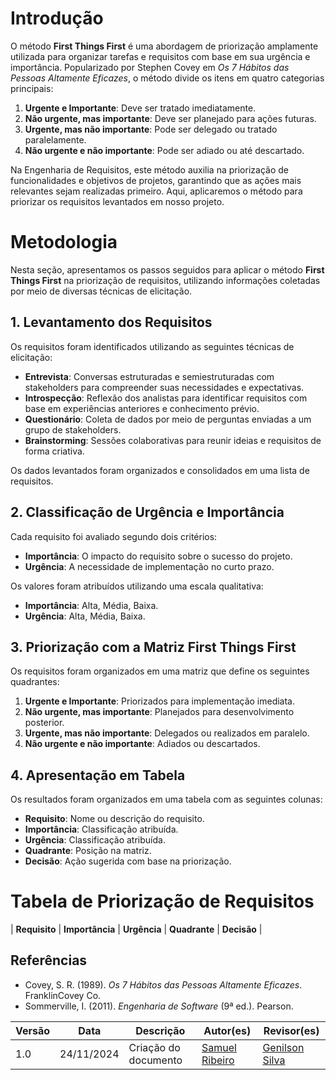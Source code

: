 # Introdução 

O método **First Things First** é uma abordagem de priorização amplamente utilizada para organizar tarefas e requisitos com base em sua urgência e importância. Popularizado por Stephen Covey em *Os 7 Hábitos das Pessoas Altamente Eficazes*, o método divide os itens em quatro categorias principais:

1. **Urgente e Importante**: Deve ser tratado imediatamente.
2. **Não urgente, mas importante**: Deve ser planejado para ações futuras.
3. **Urgente, mas não importante**: Pode ser delegado ou tratado paralelamente.
4. **Não urgente e não importante**: Pode ser adiado ou até descartado.

Na Engenharia de Requisitos, este método auxilia na priorização de funcionalidades e objetivos de projetos, garantindo que as ações mais relevantes sejam realizadas primeiro. Aqui, aplicaremos o método para priorizar os requisitos levantados em nosso projeto.

# Metodologia 

Nesta seção, apresentamos os passos seguidos para aplicar o método **First Things First** na priorização de requisitos, utilizando informações coletadas por meio de diversas técnicas de elicitação.

## 1. Levantamento dos Requisitos

Os requisitos foram identificados utilizando as seguintes técnicas de elicitação:

- **Entrevista**: Conversas estruturadas e semiestruturadas com stakeholders para compreender suas necessidades e expectativas.
- **Introspecção**: Reflexão dos analistas para identificar requisitos com base em experiências anteriores e conhecimento prévio.
- **Questionário**: Coleta de dados por meio de perguntas enviadas a um grupo de stakeholders.
- **Brainstorming**: Sessões colaborativas para reunir ideias e requisitos de forma criativa.

Os dados levantados foram organizados e consolidados em uma lista de requisitos.

## 2. Classificação de Urgência e Importância

Cada requisito foi avaliado segundo dois critérios:

- **Importância**: O impacto do requisito sobre o sucesso do projeto.
- **Urgência**: A necessidade de implementação no curto prazo.

Os valores foram atribuídos utilizando uma escala qualitativa:
- **Importância**: Alta, Média, Baixa.
- **Urgência**: Alta, Média, Baixa.

## 3. Priorização com a Matriz First Things First

Os requisitos foram organizados em uma matriz que define os seguintes quadrantes:
1. **Urgente e Importante**: Priorizados para implementação imediata.
2. **Não urgente, mas importante**: Planejados para desenvolvimento posterior.
3. **Urgente, mas não importante**: Delegados ou realizados em paralelo.
4. **Não urgente e não importante**: Adiados ou descartados.

## 4. Apresentação em Tabela

Os resultados foram organizados em uma tabela com as seguintes colunas:
- **Requisito**: Nome ou descrição do requisito.
- **Importância**: Classificação atribuída.
- **Urgência**: Classificação atribuída.
- **Quadrante**: Posição na matriz.
- **Decisão**: Ação sugerida com base na priorização.

# Tabela de Priorização de Requisitos

| **Requisito**         | **Importância** | **Urgência** | **Quadrante**               | **Decisão**           |



## Referências

- Covey, S. R. (1989). *Os 7 Hábitos das Pessoas Altamente Eficazes*. FranklinCovey Co.
- Sommerville, I. (2011). *Engenharia de Software* (9ª ed.). Pearson.



| **Versão** | **Data**       | **Descrição**               | **Autor(es)** | **Revisor(es)** |  
|------------|----------------|-----------------------------|---------------|-----------------|  
| 1.0        | 24/11/2024     | Criação do documento       | [Samuel Ribeiro](https://github.com/SamuelRicosta)   | [Genilson Silva](https://github.com/GenilsonJrs)    |  
